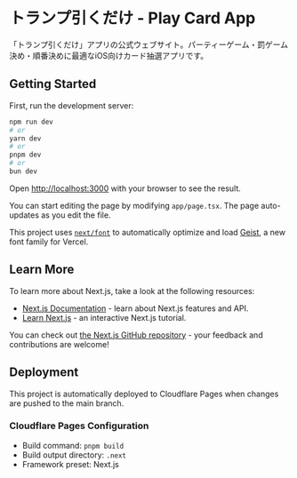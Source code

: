 # トランプ引くだけ - Play Card App

「トランプ引くだけ」アプリの公式ウェブサイト。パーティーゲーム・罰ゲーム決め・順番決めに最適なiOS向けカード抽選アプリです。

## Getting Started

First, run the development server:

```bash
npm run dev
# or
yarn dev
# or
pnpm dev
# or
bun dev
```

Open [http://localhost:3000](http://localhost:3000) with your browser to see the result.

You can start editing the page by modifying `app/page.tsx`. The page auto-updates as you edit the file.

This project uses [`next/font`](https://nextjs.org/docs/app/building-your-application/optimizing/fonts) to automatically optimize and load [Geist](https://vercel.com/font), a new font family for Vercel.

## Learn More

To learn more about Next.js, take a look at the following resources:

- [Next.js Documentation](https://nextjs.org/docs) - learn about Next.js features and API.
- [Learn Next.js](https://nextjs.org/learn) - an interactive Next.js tutorial.

You can check out [the Next.js GitHub repository](https://github.com/vercel/next.js) - your feedback and contributions are welcome!

## Deployment

This project is automatically deployed to Cloudflare Pages when changes are pushed to the main branch.

### Cloudflare Pages Configuration

- Build command: `pnpm build`
- Build output directory: `.next`
- Framework preset: Next.js
